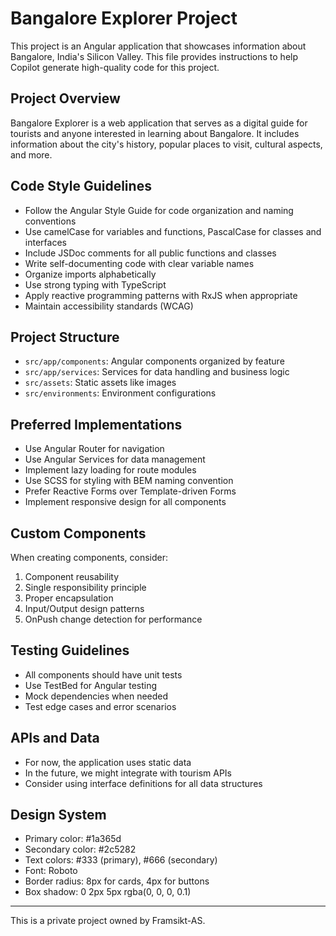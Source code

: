 <!-- Use this file to provide workspace-specific custom instructions to Copilot. For more details, visit https://code.visualstudio.com/docs/copilot/copilot-customization#_use-a-githubcopilotinstructionsmd-file -->

# Bangalore Explorer Project

This project is an Angular application that showcases information about Bangalore, India's Silicon Valley. This file provides instructions to help Copilot generate high-quality code for this project.

## Project Overview

Bangalore Explorer is a web application that serves as a digital guide for tourists and anyone interested in learning about Bangalore. It includes information about the city's history, popular places to visit, cultural aspects, and more.

## Code Style Guidelines

- Follow the Angular Style Guide for code organization and naming conventions
- Use camelCase for variables and functions, PascalCase for classes and interfaces
- Include JSDoc comments for all public functions and classes
- Write self-documenting code with clear variable names
- Organize imports alphabetically
- Use strong typing with TypeScript
- Apply reactive programming patterns with RxJS when appropriate
- Maintain accessibility standards (WCAG)

## Project Structure

- `src/app/components`: Angular components organized by feature
- `src/app/services`: Services for data handling and business logic
- `src/assets`: Static assets like images
- `src/environments`: Environment configurations

## Preferred Implementations

- Use Angular Router for navigation
- Use Angular Services for data management
- Implement lazy loading for route modules
- Use SCSS for styling with BEM naming convention
- Prefer Reactive Forms over Template-driven Forms
- Implement responsive design for all components

## Custom Components

When creating components, consider:

1. Component reusability
2. Single responsibility principle
3. Proper encapsulation
4. Input/Output design patterns
5. OnPush change detection for performance

## Testing Guidelines

- All components should have unit tests
- Use TestBed for Angular testing
- Mock dependencies when needed
- Test edge cases and error scenarios

## APIs and Data

- For now, the application uses static data
- In the future, we might integrate with tourism APIs
- Consider using interface definitions for all data structures

## Design System

- Primary color: #1a365d
- Secondary color: #2c5282
- Text colors: #333 (primary), #666 (secondary)
- Font: Roboto
- Border radius: 8px for cards, 4px for buttons
- Box shadow: 0 2px 5px rgba(0, 0, 0, 0.1)

---

This is a private project owned by Framsikt-AS.
